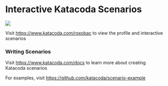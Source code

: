 # Interactive Katacoda Scenarios

[![](http://shields.katacoda.com/katacoda/roxobac/count.svg)](https://www.katacoda.com/roxobac "Get your profile on Katacoda.com")

Visit https://www.katacoda.com/roxobac to view the profile and interactive scenarios

### Writing Scenarios
Visit https://www.katacoda.com/docs to learn more about creating Katacoda scenarios

For examples, visit https://github.com/katacoda/scenario-example
